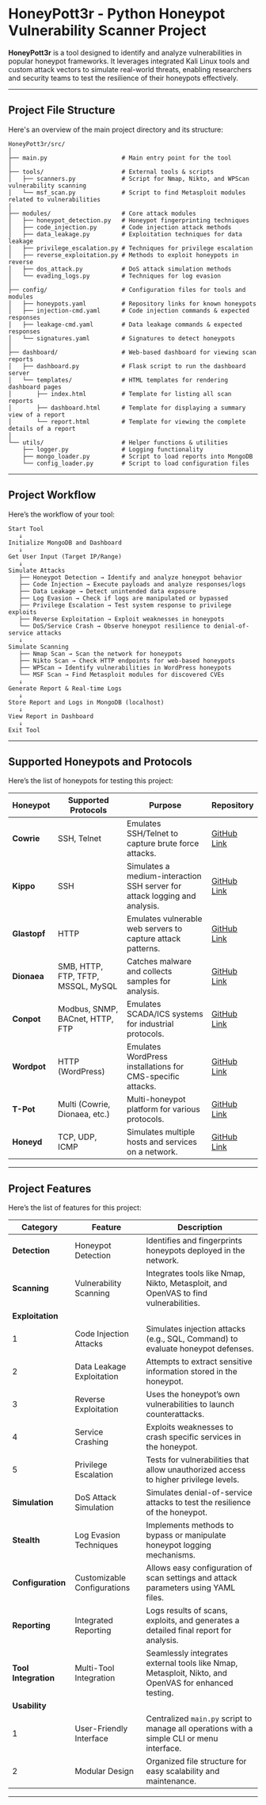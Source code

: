 # HoneyPott3r - Python Honeypot Vulnerability Scanner Project
**HoneyPott3r** is a tool designed to identify and analyze vulnerabilities in popular honeypot frameworks. It leverages integrated Kali Linux tools and custom attack vectors to simulate real-world threats, enabling researchers and security teams to test the resilience of their honeypots effectively.

---

## Project File Structure
Here's an overview of the main project directory and its structure:
```
HoneyPott3r/src/  
│  
├── main.py                     # Main entry point for the tool   
│  
├── tools/                      # External tools & scripts  
│   ├── scanners.py             # Script for Nmap, Nikto, and WPScan vulnerability scanning  
│   └── msf_scan.py             # Script to find Metasploit modules related to vulnerabilities  
│  
├── modules/                    # Core attack modules  
│   ├── honeypot_detection.py   # Honeypot fingerprinting techniques  
│   ├── code_injection.py       # Code injection attack methods  
│   ├── data_leakage.py         # Exploitation techniques for data leakage  
│   ├── privilege_escalation.py # Techniques for privilege escalation  
│   ├── reverse_exploitation.py # Methods to exploit honeypots in reverse  
│   ├── dos_attack.py           # DoS attack simulation methods  
│   └── evading_logs.py         # Techniques for log evasion  
│  
├── config/                     # Configuration files for tools and modules  
│   ├── honeypots.yaml          # Repository links for known honeypots  
│   ├── injection-cmd.yaml      # Code injection commands & expected responses  
│   ├── leakage-cmd.yaml        # Data leakage commands & expected responses  
│   └── signatures.yaml         # Signatures to detect honeypots  
│  
├── dashboard/                  # Web-based dashboard for viewing scan reports  
│   ├── dashboard.py            # Flask script to run the dashboard server  
│   └── templates/              # HTML templates for rendering dashboard pages  
│       ├── index.html          # Template for listing all scan reports  
│       ├── dashboard.html      # Template for displaying a summary view of a report  
│       └── report.html         # Template for viewing the complete details of a report  
│  
└── utils/                      # Helper functions & utilities  
    ├── logger.py               # Logging functionality  
    ├── mongo_loader.py         # Script to load reports into MongoDB  
    └── config_loader.py        # Script to load configuration files  

```
---

## Project Workflow
Here’s the workflow of your tool:
```
Start Tool  
   ↓  
Initialize MongoDB and Dashboard  
   ↓  
Get User Input (Target IP/Range)  
   ↓  
Simulate Attacks  
   ├── Honeypot Detection → Identify and analyze honeypot behavior  
   ├── Code Injection → Execute payloads and analyze responses/logs  
   ├── Data Leakage → Detect unintended data exposure  
   ├── Log Evasion → Check if logs are manipulated or bypassed  
   ├── Privilege Escalation → Test system response to privilege exploits  
   ├── Reverse Exploitation → Exploit weaknesses in honeypots  
   └── DoS/Service Crash → Observe honeypot resilience to denial-of-service attacks  
   ↓  
Simulate Scanning  
   ├── Nmap Scan → Scan the network for honeypots  
   ├── Nikto Scan → Check HTTP endpoints for web-based honeypots  
   ├── WPScan → Identify vulnerabilities in WordPress honeypots  
   └── MSF Scan → Find Metasploit modules for discovered CVEs  
   ↓  
Generate Report & Real-time Logs  
   ↓  
Store Report and Logs in MongoDB (localhost)  
   ↓  
View Report in Dashboard  
   ↓  
Exit Tool  
```
---

## Supported Honeypots and Protocols
Here’s the list of honeypots for testing this project:

| **Honeypot**  | **Supported Protocols**            | **Purpose**                                                                | **Repository**                                            |
|---------------|------------------------------------|----------------------------------------------------------------------------|-----------------------------------------------------------|
| **Cowrie**    | SSH, Telnet                        | Emulates SSH/Telnet to capture brute force attacks.                        | [GitHub Link](https://github.com/cowrie/cowrie)           |
| **Kippo**     | SSH                                | Simulates a medium-interaction SSH server for attack logging and analysis. | [GitHub Link](https://github.com/desaster/kippo)          |
| **Glastopf**  | HTTP                               | Emulates vulnerable web servers to capture attack patterns.                | [GitHub Link](https://github.com/mushorg/glastopf)        |
| **Dionaea**   | SMB, HTTP, FTP, TFTP, MSSQL, MySQL | Catches malware and collects samples for analysis.                         | [GitHub Link](https://github.com/DinoTools/dionaea)       |
| **Conpot**    | Modbus, SNMP, BACnet, HTTP, FTP    | Emulates SCADA/ICS systems for industrial protocols.                       | [GitHub Link](https://github.com/mushorg/conpot)          |
| **Wordpot**   | HTTP (WordPress)                   | Emulates WordPress installations for CMS-specific attacks.                 | [GitHub Link](https://github.com/gbrindisi/wordpot)       |
| **T-Pot**     | Multi (Cowrie, Dionaea, etc.)      | Multi-honeypot platform for various protocols.                             | [GitHub Link](https://github.com/telekom-security/tpotce) |
| **Honeyd**    | TCP, UDP, ICMP                     | Simulates multiple hosts and services on a network.                        | [GitHub Link](https://github.com/DataSoft/Honeyd)         |

---

## Project Features
Here’s the list of features for this project:

| **Category**              | **Feature**                     | **Description**                                                                                     |
|---------------------------|---------------------------------|-----------------------------------------------------------------------------------------------------|
| **Detection**             | Honeypot Detection              | Identifies and fingerprints honeypots deployed in the network.                                      |
| **Scanning**              | Vulnerability Scanning          | Integrates tools like Nmap, Nikto, Metasploit, and OpenVAS to find vulnerabilities.                 |
| **Exploitation**          |                                 |                                                                                                     |
|   1                       | Code Injection Attacks          | Simulates injection attacks (e.g., SQL, Command) to evaluate honeypot defenses.                     |
|   2                       | Data Leakage Exploitation       | Attempts to extract sensitive information stored in the honeypot.                                   |
|   3                       | Reverse Exploitation            | Uses the honeypot’s own vulnerabilities to launch counterattacks.                                   |
|   4                       | Service Crashing                | Exploits weaknesses to crash specific services in the honeypot.                                     |
|   5                       | Privilege Escalation            | Tests for vulnerabilities that allow unauthorized access to higher privilege levels.                |
| **Simulation**            | DoS Attack Simulation           | Simulates denial-of-service attacks to test the resilience of the honeypot.                         |
| **Stealth**               | Log Evasion Techniques          | Implements methods to bypass or manipulate honeypot logging mechanisms.                             |
| **Configuration**         | Customizable Configurations     | Allows easy configuration of scan settings and attack parameters using YAML files.                  |
| **Reporting**             | Integrated Reporting            | Logs results of scans, exploits, and generates a detailed final report for analysis.                |
| **Tool Integration**      | Multi-Tool Integration          | Seamlessly integrates external tools like Nmap, Metasploit, Nikto, and OpenVAS for enhanced testing.|
| **Usability**             |                                 |                                                                                                     |
|   1                       | User-Friendly Interface         | Centralized `main.py` script to manage all operations with a simple CLI or menu interface.          |
|   2                       | Modular Design                  | Organized file structure for easy scalability and maintenance.                                      |

---
